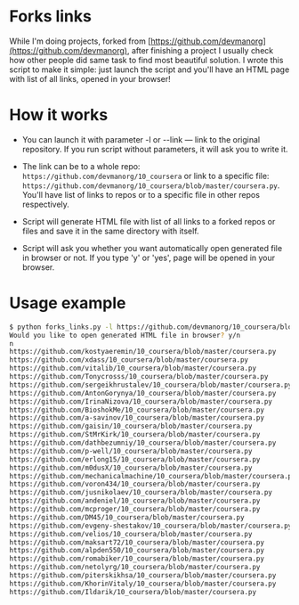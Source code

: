 # Forks links

While I'm doing projects, forked from [https://github.com/devmanorg](https://github.com/devmanorg), after finishing a project I usually check how other people did same task to find most beautiful solution. I wrote this script to make it simple: just launch the script and you'll have an HTML page with list of all links, opened in your browser!

# How it works

* You can launch it with parameter -l or --link — link to the original repository. If you run script without parameters, it will ask you to write it.

* The link can be to a whole repo: `https://github.com/devmanorg/10_coursera` or link to a specific file: `https://github.com/devmanorg/10_coursera/blob/master/coursera.py`. You'll have list of links to repos or to a specific file in other repos respectively.

* Script will generate HTML file with list of all links to a forked repos or files and save it in the same directory with itself.

* Script will ask you whether you want automatically open generated file in browser or not. If you type 'y' or 'yes', page will be opened in your browser.

# Usage example

```bash
$ python forks_links.py -l https://github.com/devmanorg/10_coursera/blob/master/coursera.py
Would you like to open generated HTML file in browser? y/n
n
https://github.com/kostyaeremin/10_coursera/blob/master/coursera.py
https://github.com/xdass/10_coursera/blob/master/coursera.py
https://github.com/vitalib/10_coursera/blob/master/coursera.py
https://github.com/Tonycrosss/10_coursera/blob/master/coursera.py
https://github.com/sergeikhrustalev/10_coursera/blob/master/coursera.py
https://github.com/AntonGorynya/10_coursera/blob/master/coursera.py
https://github.com/IrinaNizova/10_coursera/blob/master/coursera.py
https://github.com/BioshokMe/10_coursera/blob/master/coursera.py
https://github.com/a-savinov/10_coursera/blob/master/coursera.py
https://github.com/gaisin/10_coursera/blob/master/coursera.py
https://github.com/StMrKirk/10_coursera/blob/master/coursera.py
https://github.com/dathbezumniy/10_coursera/blob/master/coursera.py
https://github.com/p-well/10_coursera/blob/master/coursera.py
https://github.com/erlong15/10_coursera/blob/master/coursera.py
https://github.com/m0dusX/10_coursera/blob/master/coursera.py
https://github.com/mechanicalmachine/10_coursera/blob/master/coursera.py
https://github.com/voron434/10_coursera/blob/master/coursera.py
https://github.com/jusnikolaev/10_coursera/blob/master/coursera.py
https://github.com/andeniel/10_coursera/blob/master/coursera.py
https://github.com/mcproger/10_coursera/blob/master/coursera.py
https://github.com/DM45/10_coursera/blob/master/coursera.py
https://github.com/evgeny-shestakov/10_coursera/blob/master/coursera.py
https://github.com/velios/10_coursera/blob/master/coursera.py
https://github.com/maksart72/10_coursera/blob/master/coursera.py
https://github.com/alpden550/10_coursera/blob/master/coursera.py
https://github.com/romabiker/10_coursera/blob/master/coursera.py
https://github.com/netolyrg/10_coursera/blob/master/coursera.py
https://github.com/piterskikhsa/10_coursera/blob/master/coursera.py
https://github.com/KhorinVitaly/10_coursera/blob/master/coursera.py
https://github.com/Ildarik/10_coursera/blob/master/coursera.py
``` 